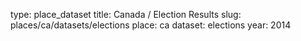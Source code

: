 type: place_dataset
title: Canada / Election Results
slug: places/ca/datasets/elections
place: ca
dataset: elections
year: 2014
